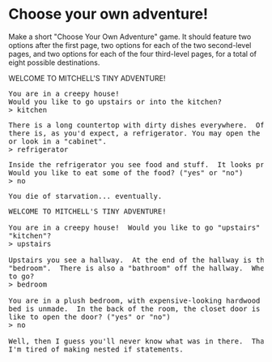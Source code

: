 
<!-- program with loop and nested if statements, and break statements
Hole-in-ten Golf Equipment Company needs you to produce an ordering system for their reps to use. The program will prompt for the product code, quantity and calculate the cost according to the table below. Once the user has completed their order as indicated by a product code of 'quit', the program should print the user's invoice.

If that's too complex then make the lemonade stand or a 
-->


# Choose your own adventure!

Make a short "Choose Your Own Adventure" game. It should feature two options after the first page, two options for each of the two second-level pages, and two options for each of the four third-level pages, for a total of eight possible destinations.



WELCOME TO MITCHELL'S TINY ADVENTURE!

<pre>
You are in a creepy house!
Would you like to go upstairs or into the kitchen?
> kitchen
</pre>
<pre>
There is a long countertop with dirty dishes everywhere.  Off to one side
there is, as you'd expect, a refrigerator. You may open the "refrigerator"
or look in a "cabinet".
> refrigerator
</pre>

<pre>
Inside the refrigerator you see food and stuff.  It looks pretty nasty.
Would you like to eat some of the food? ("yes" or "no")
> no
</pre>

<pre>You die of starvation... eventually.</pre>

<pre>
WELCOME TO MITCHELL'S TINY ADVENTURE!

You are in a creepy house!  Would you like to go "upstairs" or into the
"kitchen"?
> upstairs

Upstairs you see a hallway.  At the end of the hallway is the master
"bedroom".  There is also a "bathroom" off the hallway.  Where would you like
to go?
> bedroom

You are in a plush bedroom, with expensive-looking hardwood furniture.  The
bed is unmade.  In the back of the room, the closet door is ajar.  Would you
like to open the door? ("yes" or "no")
> no

Well, then I guess you'll never know what was in there.  Thanks for playing,
I'm tired of making nested if statements.
